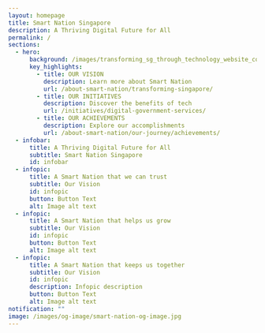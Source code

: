 ```yaml
---
layout: homepage
title: Smart Nation Singapore
description: A Thriving Digital Future for All
permalink: /
sections:
  - hero:
      background: /images/transforming_sg_through_technology_website_cover_estate.jpg
      key_highlights:
        - title: OUR VISION
          description: Learn more about Smart Nation
          url: /about-smart-nation/transforming-singapore/
        - title: OUR INITIATIVES
          description: Discover the benefits of tech
          url: /initiatives/digital-government-services/
        - title: OUR ACHIEVEMENTS
          description: Explore our accomplishments
          url: /about-smart-nation/our-journey/achievements/
  - infobar:
      title: A Thriving Digital Future for All
      subtitle: Smart Nation Singapore
      id: infobar
  - infopic:
      title: A Smart Nation that we can trust
      subtitle: Our Vision
      id: infopic
      button: Button Text
      alt: Image alt text
  - infopic:
      title: A Smart Nation that helps us grow
      subtitle: Our Vision
      id: infopic
      button: Button Text
      alt: Image alt text
  - infopic:
      title: A Smart Nation that keeps us together
      subtitle: Our Vision
      id: infopic
      description: Infopic description
      button: Button Text
      alt: Image alt text
notification: ""
image: /images/og-image/smart-nation-og-image.jpg
---
```

